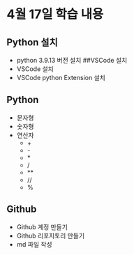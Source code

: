 # 4월 17일 학습 내용
## Python 설치
- python 3.9.13 버전 설치
##VSCode 설치
- VSCode 설치
- VSCode python Extension 설치
## Python
- 문자형
- 숫자형
- 연산자
  - \+
  - \-
  - \*
  - /
  - \*\*
  - //
  - %
## Github
- Github 계정 만들기
- Github 리포지토리 만들기
- md 파일 작성
